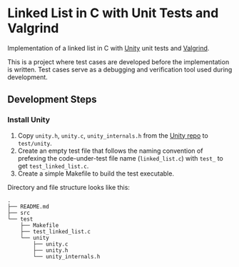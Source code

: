 # Linked List in C with Unit Tests and Valgrind

Implementation of a linked list in C with [Unity](https://github.com/ThrowTheSwitch/Unity) unit tests and [Valgrind](http://valgrind.org/).

This is a project where test cases are developed before the implementation is written. Test cases serve as a debugging and verification tool used during development.

## Development Steps

### Install Unity

1. Copy `unity.h`, `unity.c`, `unity_internals.h` from the [Unity repo](https://github.com/ThrowTheSwitch/Unity) to `test/unity`.
1. Create an empty test file that follows the naming convention of prefexing the code-under-test file name (`linked_list.c`) with `test_` to get `test_linked_list.c`.
1. Create a simple Makefile to build the test executable.

Directory and file structure looks like this:

```text
.
├── README.md
├── src
└── test
    ├── Makefile
    ├── test_linked_list.c
    └── unity
        ├── unity.c
        ├── unity.h
        └── unity_internals.h
```
